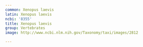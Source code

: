 ```yaml
---
common: Xenopus laevis
latin: Xenopus laevis
ncbi: '8355'
title: Xenopus laevis
group: Vertebrates
image: http://www.ncbi.nlm.nih.gov/Taxonomy/taxi/images/2812

---
```

